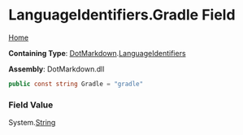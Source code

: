 # LanguageIdentifiers\.Gradle Field

[Home](../../../README.md)

**Containing Type**: [DotMarkdown](../../README.md)\.[LanguageIdentifiers](../README.md)

**Assembly**: DotMarkdown\.dll

```csharp
public const string Gradle = "gradle"
```

### Field Value

System\.[String](https://docs.microsoft.com/en-us/dotnet/api/system.string)